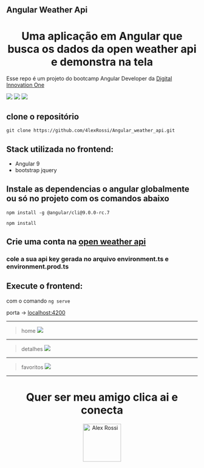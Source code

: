 ## Angular Weather Api

<h1 align="center">Uma aplicação em Angular que busca os dados da open weather api e demonstra na tela</h1>

Esse repo é um projeto do bootcamp Angular Developer da
[Digital Innovation One](https://digitalinnovation.one/sign-up?ref=QFX2ZVP4RU)

![](https://img.shields.io/github/stars/4lexRossi/Angular_weather_api.svg) ![](https://img.shields.io/github/forks/4lexRossi/Angular_weather_api.svg) ![](https://img.shields.io/github/issues/4lexRossi/Angular_weather_api.svg)

## clone o repositório 

`git clone https://github.com/4lexRossi/Angular_weather_api.git`

## Stack utilizada no frontend:

 * Angular 9
 * bootstrap jquery

## Instale as dependencias o angular globalmente ou só no projeto com os comandos abaixo

`npm install -g @angular/cli@9.0.0-rc.7`

`npm install`

## Crie uma conta na [open weather api](https://openweathermap.org/api)

### cole a sua api key gerada no arquivo environment.ts e environment.prod.ts

## Execute o frontend:

com o comando `ng serve`

porta -> [localhost:4200](http://localhost:4200/)

---

>home
![](https://imgur.com/krF23Th.jpg)

---

>detalhes
![](https://imgur.com/czAErtP.jpg)

---

>favoritos
![](https://imgur.com/p2RTvCz.jpg)

---

<h1 align="center">Quer ser meu amigo clica ai e conecta</h1>
<p align="center">
  <a href="https://www.linkedin.com/in/4lex/">
  <img src="https://avatars3.githubusercontent.com/u/62000504?s=400&u=9077ec8b32016a8accbb59dfc8e6d217b7b1b468&v=4" title="Alex Rossi" width="100" height="100"></a></p>
